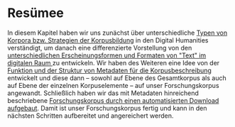 # Resümee
In diesem Kapitel haben wir uns zunächst über unterschiedliche [Typen von Korpora bzw. Strategien der Korpusbildung](corpus-collection_corpora-as-research-objects) in den Digital Humanities verständigt, um danach eine differenzierte Vorstellung von den [unterschiedlichen Erscheinungsformen und Formaten von "Text" im digitalen Raum ](corpus-collection_text_as_digital_objects)zu entwickeln. Wir haben des Weiteren eine Idee von der [Funktion und der Struktur von Metadaten für die Korpusbeschreibung](corpus-collection_metadata) entwickelt und diese dann – sowohl auf Ebene des Gesamtkorpus als auch auf Ebene der einzelnen Korpuselemente – auf unser Forschungskorpus angewandt. Schließlich haben wir das mit Metadaten hinreichend beschriebene [Forschungskorpus durch einen automatisierten Download aufgebaut](corpus-collection_building-our-corpus). Damit ist unser Forschungskorpus fertig und kann in den nächsten Schritten aufbereitet und angereichert werden. 

